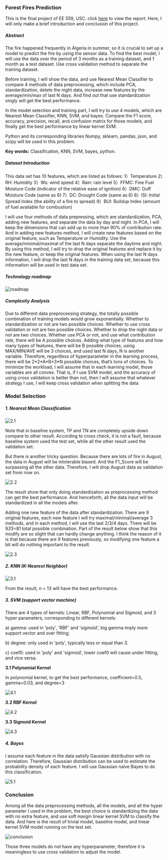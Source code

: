 ### Forest Fires Prediction

This is the final project of EE 559, USC. click [here](https://github.com/Jingxiang-Zhang/ForestFiresPredictionByMachineLearning/blob/main/report.pdf) to view the report. Here, I will only make a brief introduction and conclusion of this project.


##### Abstract

The fire happened frequently in Algeria in summer, so it is crucial to set up a model to predict the fire by using the sensor data. To find the best model, I will use the data over the period of 3 months as a training dataset, and 1 month as a test dataset. Use cross validation method to separate the training dataset.

Before training, I will show the data, and use Nearest Mean Classifier to compare 4 methods of data preprocessing, which include PCA, standardization, delete the night data, increase new features by the average/min/max of last N days. And find out that use standardization singly will get the best performance.

In the model selection and training part, I will try to use 4 models, which are Nearest Mean Classifier, KNN, SVM, and bayes. Compare the F1 score, accuracy, precision, recall, and confusion matrix for those models, and finally get the best performance by linear kernel SVM.

Python and its corresponding libraries Numpy, sklearn, pandas, json, and scipy will be used in this problem.

**Key words:** Classification, KNN, SVM, bayes, python.

##### Dataset Introduction

This data set has 10 features, which are listed as follows:
1）Temperature
2）RH: Humidity
3）Ws: wind speed
4）Rain: rain level
5）FFMC: Fine Fuel Moisture Code (indicator of the relative ease of ignition)
6）DMC: Duff Moisture Code (same as 6)
7）DC: Drought Code (same as 6)
8）ISI: Initial Spread Index (the ability of a fire to spread)
9）BUI: Buildup Index (amount of fuel available for combustion)

I will use four methods of data prepressing, which are standardization, PCA, adding new features, and separate the data by day and night. In PCA, I will keep the dimensions that can add up to more than 90% of contribution rate. And in adding new features method, I will create new features based on the original feature, such as Temperature or Humidity. Use the average/minimal/maximal of the last N days separate the daytime and night. By using this method, I will try to drop the original features and replace it by the new feature, or keep the original features. When using the last N days information, I will drop the last N days in the training data set, because this information will be used in test data set.  

##### Technology roadmap

![roadmap](demonstration/1.1.png)

##### Complexity Analysis

Due to different data preprocessing strategy, the totally possible combination of training models would grow exponentially. Whether to standardization or not are two possible choices. Whether to use cross validation or not are two possible choices. Whether to drop the night data or not are two choices. Whether use PCA or not, and use what contribution rate, there will be A possible choices. Adding what type of features and how many types of features, there will be B possible choices, using MAX/MIN/AVE will be 3 choices, and used last N days, N is another variable. Therefore, regardless of hyperparameter in the learning process, there will be 2\*2\*A\*B\*3\*N possible choices, that’s tons of choices. To minimize the workload, I will assume that in each learning model, those variables are all convex. That is, if I use SVM model, and the accuracy of using cross validation is better than not, then I will assume that whatever strategy I use, I will keep cross validation when splitting the data 

### Model Selection 

##### 1.  Nearest Mean Classification 

![2.1](demonstration/2.1.png)

Note that in baseline system, TP and TN are completely upside down compare to other result. According to cross check, it is not a fault, because baseline system used the test set, while all the other result used the validation set.  

But there is another tricky question. Because there are lots of fire in August, the data in August will be intolerable biased. And the F1_Score will be surpassing all the other data. Therefore, I will drop August data as validation set from now on.  

![2.2](demonstration/2.2.png)

The result show that only doing standardization as preprocessing method can get the best performance. And henceforth, all the data input will be standardized in all the models after. 

Adding one new feature of the data after standardization. There are 9 original features, each new feature I will try maximal/minimal/average 3 methods, and in each method, I will use the last 2/3/4 days. There will be 9*3*3=81 total possible combination. Part of the result below show that this modify are so slight that can hardly change anything. I think the reason of it is that because there are 9 features previously, so modifying one feature a bit will do nothing important to the result.  

![2.3](demonstration/2.3.png)

##### 2. KNN (K-Nearest Neighbor)

![3.1](demonstration/3.1.png)

From the result, n = 13 will have the best performance.  

##### 3. SVM (support vector machine)

There are 4 types of kernels: Linear, RBF, Polynomial and Sigmoid, and 3 hyper parameters, corresponding to different kernels: 

a) gamma: used in 'poly', 'RBF' and 'sigmoid', big gamma imply more support vector and over fitting; 

b) degree: only used in 'poly', typically less or equal than 3. 

c) coef0: used in 'poly' and 'sigmoid', lower coef0 will cause under fitting, and vice versa. 

**3.1 Polynomial Kernel** 

In polynomial kernel, to get the best performance, coefficient=0.5, gamma=0.03, and degree=3 

![4.1](demonstration/4.1.png)

**3.2 RBF Kernel**

![4.2](demonstration/4.2.png)

 **3.3 Sigmoid Kernel**

![4.3](demonstration/4.3.png)

##### 4. Bayes

I assume each feature in the data satisfy Gaussian distribution with no correlation. Therefore, Gaussian distribution can be used to estimate the probability density of each feature. I will use Gaussian naïve Bayes to do this classification.  

![5.1](demonstration/5.1.png)

### Conclusion

Among all the data preprocessing methods, all the models, and all the hyper parameter I used in the problem, the best choice is standardizing the data with no extra feature, and use soft margin linear kernel SVM to classify the data. And here is the result of trivial model, baseline model, and linear kernel SVM model running on the test set. 

![conclusion](demonstration/6.1.png)

Those three models do not have any hyperparameter, therefore it is meaningless to use cross validation to adjust the model.  

